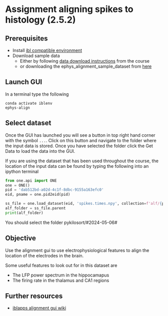# Assignment aligning spikes to histology (2.5.2)

## Prerequisites
- Install [ibl compatible environment](https://github.com/int-brain-lab/neuropixels_course_2024/blob/main/installation/README.md)
- Download sample data
  - Either by following [data download instructions](https://github.com/int-brain-lab/neuropixels_course_2024/tree/main/data_access) from the course
  - or downloading the ephys_alignment_sample_dataset from [here](https://ibl.flatironinstitute.org/public/)


## Launch GUI
In a terminal type the following
```commandline
conda activate iblenv
ephys-align
```

## Select dataset
Once the GUI has launched you will see a button in top right hand corner with the symbol `...`. 
Click on this button and navigate to the folder where the input data is stored. 
Once you have selected the folder click the Get Data to load the data into the GUI.

If you are using the dataset that has been used throughout the course, the location of the input data can be found
by typing the following into an ipython terminal
```python
from one.api import ONE
one = ONE()
pid = 'dab512bd-a02d-4c1f-8dbc-9155a163efc0'
eid, pname = one.pid2eid(pid)

ss_file = one.load_dataset(eid, 'spikes.times.npy', collection=f'alf/{pname}/pykilosort', download_only=True)
alf_folder = ss_file.parent
print(alf_folder)
```

You should select the folder pykilosort/#2024-05-06#

## Objective
Use the alignment gui to use electrophysiological features to align the location of the electrodes in the brain.

Some useful features to look out for in this dataset are 
- The LFP power spectrum in the hippocamapus
- The firing rate in the thalamus and CA1 regions
  
## Further resources
- [iblapps alignment gui wiki](https://github.com/int-brain-lab/iblapps/wiki)
